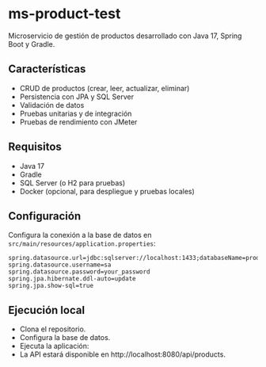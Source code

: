# ms-product-test

Microservicio de gestión de productos desarrollado con Java 17, Spring Boot y Gradle.

## Características

- CRUD de productos (crear, leer, actualizar, eliminar)
- Persistencia con JPA y SQL Server
- Validación de datos
- Pruebas unitarias y de integración
- Pruebas de rendimiento con JMeter

## Requisitos

- Java 17
- Gradle
- SQL Server (o H2 para pruebas)
- Docker (opcional, para despliegue y pruebas locales)

## Configuración
Configura la conexión a la base de datos en `src/main/resources/application.properties`:

```properties
spring.datasource.url=jdbc:sqlserver://localhost:1433;databaseName=products
spring.datasource.username=sa
spring.datasource.password=your_password
spring.jpa.hibernate.ddl-auto=update
spring.jpa.show-sql=true
```

## Ejecución local
- Clona el repositorio.
- Configura la base de datos.
- Ejecuta la aplicación:
- La API estará disponible en http://localhost:8080/api/products.